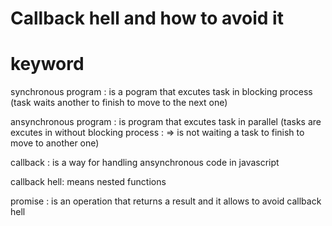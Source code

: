 # Callback hell and how to avoid it
# keyword
synchronous program : is a pogram that excutes task in blocking process (task waits another to finish to move to the next one)

ansynchronous program : is program that excutes task in parallel (tasks are excutes in without blocking process : => is not waiting a task to finish to move to another one)

callback : is a way for handling ansynchronous code in javascript

callback hell: means nested functions

promise : is an operation that returns a result and it allows to avoid callback hell
